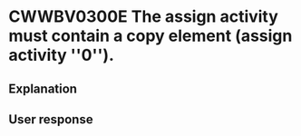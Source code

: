 # CWWBV0300E The assign activity must contain a copy element (assign activity ''0'').

## Explanation

## User response